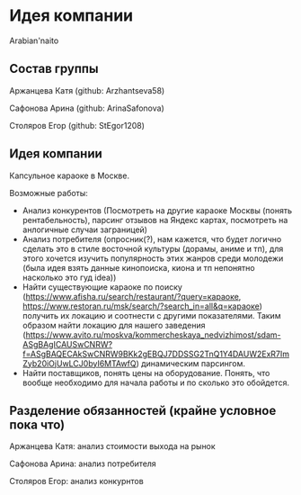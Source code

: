 # Идея компании

Arabian'naito

## Состав группы

Аржанцева Катя (github: Arzhantseva58) 

Сафонова Арина (github: ArinaSafonova)

Столяров Егор (github: StEgor1208)

## Идея компании

Капсульное караоке в Москве.

Возможные работы:

- Анализ конкурентов (Посмотреть на другие караоке Москвы (понять рентабельность), парсинг отзывов на Яндекс картах, посмотреть на анлогичные случаи заграницей)
- Анализ потребителя (опросник(?), нам кажется, что будет логично сделать это в стиле восточной культуры (дорамы, аниме и тп), для этого хочется изучить популярность этих жанров среди молодежи (была идея взять данные кинопоиска, киона и тп непонятно насколько это гуд idea))
- Найти существующие караоке по поиску (https://www.afisha.ru/search/restaurant/?query=караоке, https://www.restoran.ru/msk/search/?search_in=all&q=караоке) получить их локацию и соотнести с другими показателями. Таким образом найти локацию для нашего заведения (https://www.avito.ru/moskva/kommercheskaya_nedvizhimost/sdam-ASgBAgICAUSwCNRW?f=ASgBAQECAkSwCNRW9BKk2gEBQJ7DDSSG2TnQ1Y4DAUW2ExR7ImZyb20iOjUwLCJ0byI6MTAwfQ) динамическим парсингом.
- Найти поставщиков, понять цены на оборудование. Понять, что вообще необходимо для начала работы и по сколько это обойдется.

## Разделение обязанностей (крайне условное пока что)

Аржанцева Катя: анализ стоимости выхода на рынок

Сафонова Арина: анализ потребителя

Столяров Егор: анализ конкурнтов
